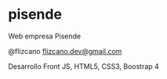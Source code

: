 # pisende
Web empresa Pisende

@flizcano
flizcano.dev@gmail.com

Desarrollo Front
JS, HTML5, CSS3, Boostrap 4
